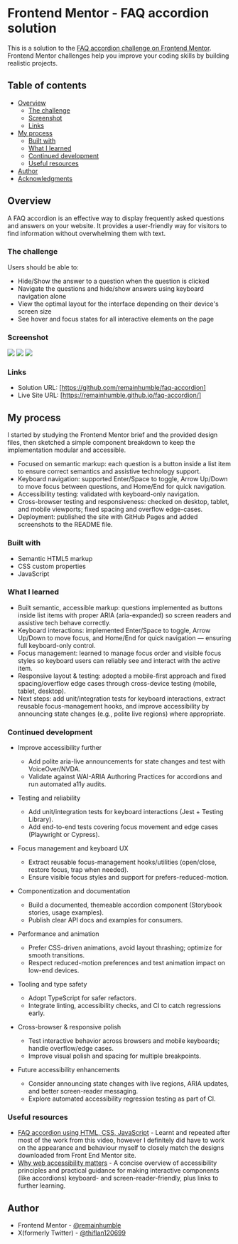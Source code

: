 # Frontend Mentor - FAQ accordion solution

This is a solution to the [FAQ accordion challenge on Frontend Mentor](https://www.frontendmentor.io/challenges/faq-accordion-wyfFdeBwBz). Frontend Mentor challenges help you improve your coding skills by building realistic projects.

## Table of contents

- [Overview](#overview)
  - [The challenge](#the-challenge)
  - [Screenshot](#screenshot)
  - [Links](#links)
- [My process](#my-process)
  - [Built with](#built-with)
  - [What I learned](#what-i-learned)
  - [Continued development](#continued-development)
  - [Useful resources](#useful-resources)
- [Author](#author)
- [Acknowledgments](#acknowledgments)



## Overview

A FAQ accordion is an effective way to display frequently asked questions and answers on your website. It provides a user-friendly way for visitors to find information without overwhelming them with text.

### The challenge

Users should be able to:

- Hide/Show the answer to a question when the question is clicked
- Navigate the questions and hide/show answers using keyboard navigation alone
- View the optimal layout for the interface depending on their device's screen size
- See hover and focus states for all interactive elements on the page

### Screenshot

![](./mobile.png)
![](./desktop.png)
![](./active-states.png)

### Links

- Solution URL: [https://github.com/remainhumble/faq-accordion]
- Live Site URL: [https://remainhumble.github.io/faq-accordion/]

## My process

I started by studying the Frontend Mentor brief and the provided design files, then sketched a simple component breakdown to keep the implementation modular and accessible.
- Focused on semantic markup: each question is a button inside a list item to ensure correct semantics and assistive technology support.
- Keyboard navigation: supported Enter/Space to toggle, Arrow Up/Down to move focus between questions, and Home/End for quick navigation.
- Accessibility testing: validated with keyboard-only navigation.
- Cross-browser testing and responsiveness: checked on desktop, tablet, and mobile viewports; fixed spacing and overflow edge-cases.
- Deployment: published the site with GitHub Pages and added screenshots to the README file.



### Built with

- Semantic HTML5 markup
- CSS custom properties
- JavaScript


### What I learned

- Built semantic, accessible markup: questions implemented as buttons inside list items with proper ARIA (aria-expanded) so screen readers and assistive tech behave correctly.
- Keyboard interactions: implemented Enter/Space to toggle, Arrow Up/Down to move focus, and Home/End for quick navigation — ensuring full keyboard-only control.
- Focus management: learned to manage focus order and visible focus styles so keyboard users can reliably see and interact with the active item.
- Responsive layout & testing: adopted a mobile-first approach and fixed spacing/overflow edge cases through cross-device testing (mobile, tablet, desktop).
- Next steps: add unit/integration tests for keyboard interactions, extract reusable focus-management hooks, and improve accessibility by announcing state changes (e.g., polite live regions) where appropriate.


### Continued development

- Improve accessibility further
  - Add polite aria-live announcements for state changes and test with VoiceOver/NVDA.
  - Validate against WAI-ARIA Authoring Practices for accordions and run automated a11y audits.

- Testing and reliability
  - Add unit/integration tests for keyboard interactions (Jest + Testing Library).
  - Add end-to-end tests covering focus movement and edge cases (Playwright or Cypress).

- Focus management and keyboard UX
  - Extract reusable focus-management hooks/utilities (open/close, restore focus, trap when needed).
  - Ensure visible focus styles and support for prefers-reduced-motion.

- Componentization and documentation
  - Build a documented, themeable accordion component (Storybook stories, usage examples).
  - Publish clear API docs and examples for consumers.

- Performance and animation
  - Prefer CSS-driven animations, avoid layout thrashing; optimize for smooth transitions.
  - Respect reduced-motion preferences and test animation impact on low-end devices.

- Tooling and type safety
  - Adopt TypeScript for safer refactors.
  - Integrate linting, accessibility checks, and CI to catch regressions early.

- Cross-browser & responsive polish
  - Test interactive behavior across browsers and mobile keyboards; handle overflow/edge cases.
  - Improve visual polish and spacing for multiple breakpoints.

- Future accessibility enhancements
  - Consider announcing state changes with live regions, ARIA updates, and better screen-reader messaging.
  - Explore automated accessibility regression testing as part of CI.



### Useful resources

- [FAQ accordion using HTML, CSS, JavaScript](https://www.youtube.com/watch?v=4qnWreynXLU) - Learnt and repeated after most of the work from this video, however I definitely did have to work on the appearance and behaviour myself to closely match the designs downloaded from Front End Mentor site.
- [Why web accessibility matters](https://www.frontendmentor.io/learning-paths/introduction-to-web-accessibility-mXu-9PHVsd/article/6647781a20fb35b1b61abb4d/read) - A concise overview of accessibility principles and practical guidance for making interactive components (like accordions) keyboard- and screen-reader-friendly, plus links to further learning.

## Author

- Frontend Mentor - [@remainhumble](https://www.frontendmentor.io/profile/remainhumble)
- X(formerly Twitter) - [@thiflan120699](https://x.com/thiflan120699)
